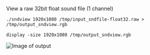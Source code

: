 
View a raw 32bit float sound file (1 channel)

```console
./sndview 1920x1080 /tmp/input_sndfile-float32.raw > /tmp/output_sndview.rgb

display -size 1920x1080 /tmp/output_sndview.rgb
```

![Image of output](https://phrasep.com/~lvecsey/software/sndview/output_sndview.png)
